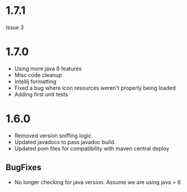 # 1.7.1
Issue 3

# 1.7.0
- Using more java 8 features
- Misc code cleanup
- Intellij formatting
- Fixed a bug where icon resources weren't properly being loaded
- Adding first unit tests

# 1.6.0
- Removed version sniffing logic.
- Updated javadocs to pass javadoc build.
- Updated pom files for compatibility with maven central deploy

## BugFixes
- No longer checking for java version.  Assume we are using java > 6